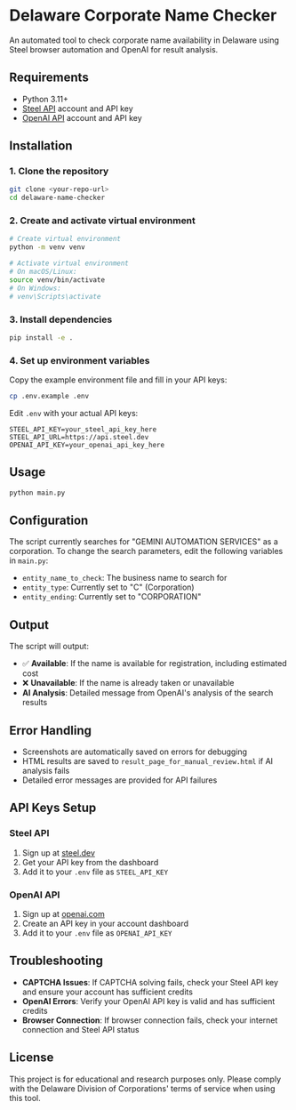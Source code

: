 # Delaware Corporate Name Checker

An automated tool to check corporate name availability in Delaware using Steel browser automation and OpenAI for result analysis.

## Requirements

- Python 3.11+
- [Steel API](https://steel.dev) account and API key
- [OpenAI API](https://openai.com) account and API key

## Installation

### 1. Clone the repository

```bash
git clone <your-repo-url>
cd delaware-name-checker
```

### 2. Create and activate virtual environment

```bash
# Create virtual environment
python -m venv venv

# Activate virtual environment
# On macOS/Linux:
source venv/bin/activate
# On Windows:
# venv\Scripts\activate
```

### 3. Install dependencies

```bash
pip install -e .
```

### 4. Set up environment variables

Copy the example environment file and fill in your API keys:

```bash
cp .env.example .env
```

Edit `.env` with your actual API keys:

```
STEEL_API_KEY=your_steel_api_key_here
STEEL_API_URL=https://api.steel.dev
OPENAI_API_KEY=your_openai_api_key_here
```

## Usage

```bash
python main.py
```

## Configuration

The script currently searches for "GEMINI AUTOMATION SERVICES" as a corporation. To change the search parameters, edit the following variables in `main.py`:

- `entity_name_to_check`: The business name to search for
- `entity_type`: Currently set to "C" (Corporation)
- `entity_ending`: Currently set to "CORPORATION"

## Output

The script will output:

- ✅ **Available**: If the name is available for registration, including estimated cost
- ❌ **Unavailable**: If the name is already taken or unavailable
- **AI Analysis**: Detailed message from OpenAI's analysis of the search results

## Error Handling

- Screenshots are automatically saved on errors for debugging
- HTML results are saved to `result_page_for_manual_review.html` if AI analysis fails
- Detailed error messages are provided for API failures

## API Keys Setup

### Steel API

1. Sign up at [steel.dev](https://steel.dev)
2. Get your API key from the dashboard
3. Add it to your `.env` file as `STEEL_API_KEY`

### OpenAI API

1. Sign up at [openai.com](https://openai.com)
2. Create an API key in your account dashboard
3. Add it to your `.env` file as `OPENAI_API_KEY`

## Troubleshooting

- **CAPTCHA Issues**: If CAPTCHA solving fails, check your Steel API key and ensure your account has sufficient credits
- **OpenAI Errors**: Verify your OpenAI API key is valid and has sufficient credits
- **Browser Connection**: If browser connection fails, check your internet connection and Steel API status

## License

This project is for educational and research purposes only. Please comply with the Delaware Division of Corporations' terms of service when using this tool.
